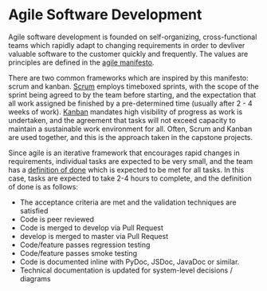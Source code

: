 # Agile Software Development

Agile software development is founded on self-organizing, cross-functional teams which rapidly adapt to changing requirements in order to devliver valuable software to the customer quickly and frequently.  The values are principles are defined in the [agile manifesto](./agile_manifesto.md).

There are two common frameworks which are inspired by this manifesto: scrum and kanban.  [Scrum](https://en.wikipedia.org/wiki/Scrum_(software_development)) employs timeboxed sprints, with the scope of the sprint being agreed to by the team before starting, and the expectation that all work assigned be finished by a pre-determined time (usually after 2 - 4 weeks of work).  [Kanban](https://en.wikipedia.org/wiki/Kanban_(development)) mandates high visibility of progress as work is undertaken, and the agreement that tasks will not exceed capacity to maintain a sustainable work environment for all.  Often, Scrum and Kanban are used together, and this is the approach taken in the capstone projects.

Since agile is an iterative framework that encourages rapid changes in requirements, individual tasks are expected to be very small, and the team has a [definition of done](https://www.productplan.com/agile-definition-of-done/) which is expected to be met for all tasks.  In this case, tasks are expected to take 2-4 hours to complete, and the definition of done is as follows:

- The acceptance criteria are met and the validation techniques are satisfied
- Code is peer reviewed
- Code is merged to develop via Pull Request
- develop is merged to master via Pull Request
- Code/feature passes regression testing
- Code/feature passes smoke testing
- Code is documented inline with PyDoc, JSDoc, JavaDoc or similar.
- Technical documentation is updated for system-level decisions / diagrams
